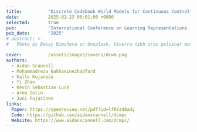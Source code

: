 ```yaml
---
title:          "Discrete Codebook World Models for Continuous Control"
date:           2025-01-23 00:01:00 +0800
selected:       true
pub:            "International Conference on Learning Representations (ICLR)"
pub_date:       "2025"
# abstract: >-
#   Photo by Dessy Dimcheva on Unsplash. Viverra nibh cras pulvinar mattis nunc sed. Quam quisque id diam vel quam elementum pulvinar etiam. Ac felis donec et odio pellentesque. Ligula ullamcorper malesuada proin libero nunc consequat interdum varius sit. A pellentesque sit amet porttitor eget. Magna fermentum iaculis eu non diam phasellus vestibulum lorem sed.

cover:          /assets/images/covers/dcwm.png
authors:
  - Aidan Scannell 
  - Mohammadreza Nakhaeinezhadfard 
  - Kalle Kujanpää 
  - Yi Zhao 
  - Kevin Sebastian Luck
  - Arno Solin 
  - Joni Pajarinen
links:
  Paper: https://openreview.net/pdf?id=lfRYzd8ady
  Code: https://github.com/aidanscannell/dcmpc
  Website: https://www.aidanscannell.com/dcmpc/
---
```

